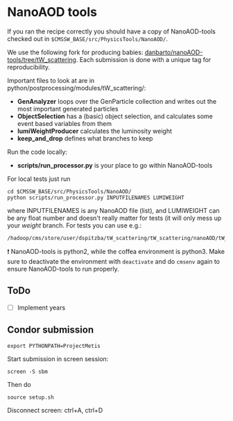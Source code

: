 
# NanoAOD tools

If you ran the recipe correctly you should have a copy of NanoAOD-tools checked out in `$CMSSW_BASE/src/PhysicsTools/NanoAOD/`.

We use the following fork for producing babies: [danbarto/nanoAOD-tools/tree/tW_scattering](https://github.com/danbarto/nanoAOD-tools/tree/tW_scattering).
Each submission is done with a unique tag for reproducibility.

Important files to look at are in python/postprocessing/modules/tW_scattering/:
- **GenAnalyzer** loops over the GenParticle collection and writes out the most important generated particles
- **ObjectSelection** has a (basic) object selection, and calculates some event based variables from them
- **lumiWeightProducer** calculates the luminosity weight
- **keep_and_drop** defines what branches to keep

Run the code locally:
- **scripts/run_processor.py** is your place to go within NanoAOD-tools

For local tests just run
```==
cd $CMSSW_BASE/src/PhysicsTools/NanoAOD/
python scripts/run_processor.py INPUTFILENAMES LUMIWEIGHT
```
where INPUTFILENAMES is any NanoAOD file (list), and LUMIWEIGHT can be any float number and doesn't really matter for tests (it will only mess up your *weight* branch.
For tests you can use e.g.:
```
/hadoop/cms/store/user/dspitzba/tW_scattering/tW_scattering/nanoAOD/tW_scattering_nanoAOD_177.root
```
:exclamation: NanoAOD-tools is python2, while the coffea environment is python3. Make sure to deactivate the environment with `deactivate` and do `cmsenv` again to ensure NanoAOD-tools to run properly.

## ToDo
- [ ] Implement years


## Condor submission

```
export PYTHONPATH=ProjectMetis
```

Start submission in screen session:
```
screen -S sbm
```
Then do
```
source setup.sh
```

Disconnect screen:
ctrl+A, ctrl+D
